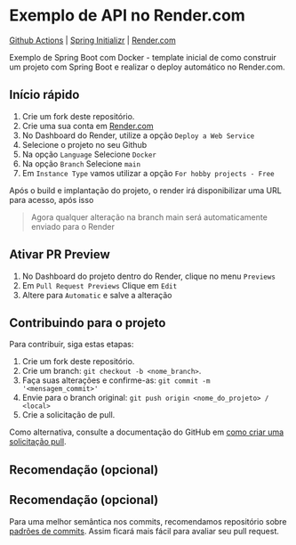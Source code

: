 # Exemplo de API no Render.com


[Github Actions](https://docs.github.com/pt/actions) | [Spring Initializr](https://start.spring.io/) | [Render.com](https://render.com/)


Exemplo de Spring Boot com Docker -  template inicial de como construir um projeto com Spring Boot e realizar o deploy automático no Render.com.

## Início rápido

1. Crie um fork deste repositório.
2. Crie uma sua conta em [Render.com](https://render.com/)
3. No Dashboard do Render, utilize a opção `Deploy a Web Service`
4. Selecione o projeto no seu Github
5. Na opção `Language` Selecione `Docker`
6. Na opção `Branch` Selecione `main`
7. Em `Instance Type` vamos utilizar a opção `For hobby projects - Free`

Após o build e implantação do projeto, o render irá disponibilizar uma URL para acesso, após isso
> Agora qualquer alteração na branch main será automaticamente enviado para o Render

## Ativar PR Preview
1. No Dashboard do projeto dentro do Render, clique no menu `Previews` 
2. Em `Pull Request Previews` Clique em `Edit`
3. Altere para `Automatic` e salve a alteração


##  Contribuindo para o projeto

Para contribuir, siga estas etapas:

1. Crie um fork deste repositório.
2. Crie um branch: `git checkout -b <nome_branch>`.
3. Faça suas alterações e confirme-as: `git commit -m '<mensagem_commit>'`
4. Envie para o branch original: `git push origin <nome_do_projeto> / <local>`
5. Crie a solicitação de pull.

Como alternativa, consulte a documentação do GitHub em [como criar uma solicitação pull](https://help.github.com/en/github/collaborating-with-issues-and-pull-requests/creating-a-pull-request).

## Recomendação (opcional)
## Recomendação (opcional)

Para uma melhor semântica nos commits, recomendamos repositório sobre [padrões de commits](https://github.com/iuricode/padroes-de-commits). Assim ficará mais fácil para avaliar seu pull request.


